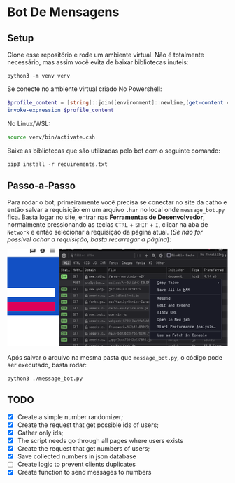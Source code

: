 # Bot De Mensagens
## Setup
Clone esse repositório e rode um ambiente virtual.
Não é totalmente necessário, mas assim você evita de baixar bibliotecas inuteis:

```fish
python3 -m venv venv
```

Se conecte no ambiente virtual criado
No Powershell:
```powershell
$profile_content = [string]::join([environment]::newline,(get-content venv/bin/activate.ps1))
invoke-expression $profile_content
```

No Linux/WSL:
```bash
source venv/bin/activate.csh
```

Baixe as bibliotecas que são utilizadas pelo bot com o seguinte comando:

```fish
pip3 install -r requirements.txt
```

## Passo-a-Passo
Para rodar o bot, primeiramente você precisa se conectar no site da catho e então salvar a requisição em um arquivo `.har` no local onde `message_bot.py` fica.
Basta logar no site, entrar nas **Ferramentas de Desenvolvedor**, normalmente pressionando as teclas `CTRL` + `SHIF` + `I`, clicar na aba de `Network` e então selecionar a requisição da página atual. (*Se não for possível achar a requisição, basta recarregar a página*):

![tip](./assets/inspect.png)

Após salvar o arquivo na mesma pasta que `message_bot.py`, o código pode ser executado, basta rodar:

```fish
python3 ./message_bot.py
```

## TODO
- [x] Create a simple number randomizer;
- [x] Create the request that get possible ids of users;
- [x] Gather only ids;
- [x] The script needs go through all pages where users exists
- [x] Create the request that get numbers of users;
- [x] Save collected numbers in json database
- [ ] Create logic to prevent clients duplicates
- [x] Create function to send messages to numbers
